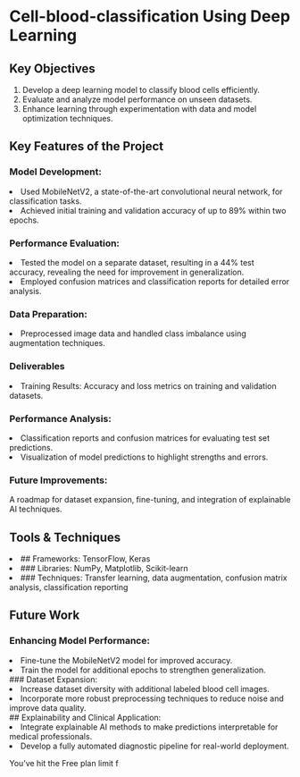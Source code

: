 # Cell-blood-classification Using Deep Learning

## Key Objectives
1. Develop a deep learning model to classify blood cells efficiently.
2. Evaluate and analyze model performance on unseen datasets.
3. Enhance learning through experimentation with data and model optimization techniques.

## Key Features of the Project
### Model Development:
<li> Used MobileNetV2, a state-of-the-art convolutional neural network, for classification tasks.</li>
<li> Achieved initial training and validation accuracy of up to 89% within two epochs.</li>

### Performance Evaluation:
<li> Tested the model on a separate dataset, resulting in a 44% test accuracy, revealing the need for improvement in generalization.</li>
<li>Employed confusion matrices and classification reports for detailed error analysis.</li>

### Data Preparation:
<li> Preprocessed image data and handled class imbalance using augmentation techniques.</li>

### Deliverables
<li> Training Results: Accuracy and loss metrics on training and validation datasets.</li>

### Performance Analysis:
<li> Classification reports and confusion matrices for evaluating test set predictions.</li>
<li> Visualization of model predictions to highlight strengths and errors.</li>

### Future Improvements: 
A roadmap for dataset expansion, fine-tuning, and integration of explainable AI techniques.
## Tools & Techniques
<li>## Frameworks: TensorFlow, Keras </li>
 
<li> ### Libraries: NumPy, Matplotlib, Scikit-learn </li>
<li> ### Techniques: Transfer learning, data augmentation, confusion matrix analysis, classification reporting</li>

## Future Work
### Enhancing Model Performance:
<li>Fine-tune the MobileNetV2 model for improved accuracy.</li>
<li>Train the model for additional epochs to strengthen generalization.</li>
### Dataset Expansion:
<li> Increase dataset diversity with additional labeled blood cell images.</li>
<li>Incorporate more robust preprocessing techniques to reduce noise and improve data quality.</li>
## Explainability and Clinical Application:
<li>Integrate explainable AI methods to make predictions interpretable for medical professionals.</li>
<li>Develop a fully automated diagnostic pipeline for real-world deployment.</li>






You’ve hit the Free plan limit f
